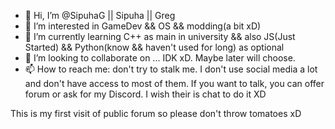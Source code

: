 - 👋 Hi, I’m @SipuhaG || Sipuha || Greg
- 👀 I’m interested in GameDev && OS && modding(a bit xD)
- 🌱 I’m currently learning C++ as main in university && also JS(Just Started) && Python(know && haven't used for long) as optional
- 💞️ I’m looking to collaborate on ... IDK xD. Maybe later will choose.
- 📫 How to reach me: don't try to stalk me. I don't use social media a lot and don't have access to most of them. If you want to talk, you can offer forum or ask for
my Discord. I wish their is chat to do it XD

<!---
SipuhaG/SipuhaG is a ✨ special ✨ repository because its `README.md` (this file) appears on your GitHub profile.
You can click the Preview link to take a look at your changes.
--->

This is my first visit of public forum so please don't throw tomatoes xD
